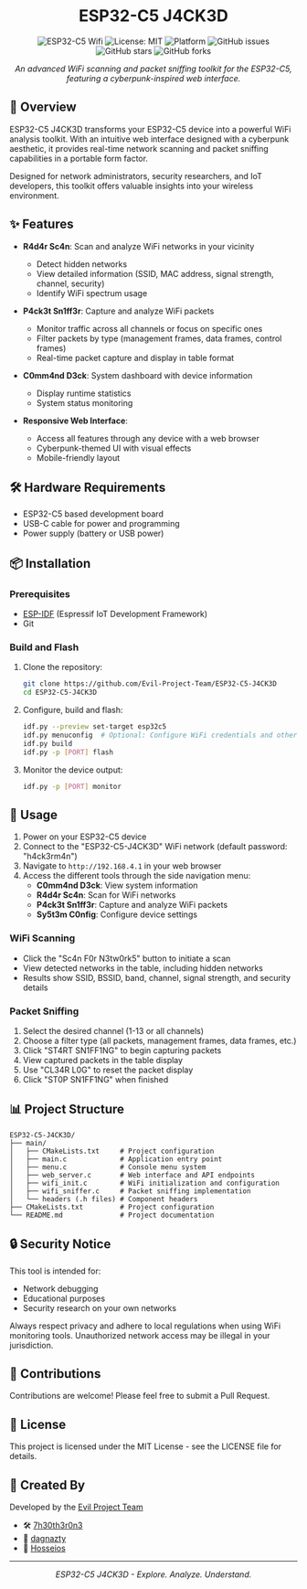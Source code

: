 <div align="center">

# ESP32-C5 J4CK3D

![ESP32-C5 Wifi](https://img.shields.io/badge/ESP32--C5-WiFi-blue.svg) ![License: MIT](https://img.shields.io/badge/License-MIT-yellow.svg) ![Platform](https://img.shields.io/badge/Platform-ESP--IDF-red.svg) ![GitHub issues](https://img.shields.io/github/issues/Evil-Project-Team/ESP32-C5-J4CK3D) ![GitHub stars](https://img.shields.io/github/stars/Evil-Project-Team/ESP32-C5-J4CK3D?style=social) ![GitHub forks](https://img.shields.io/github/forks/Evil-Project-Team/ESP32-C5-J4CK3D?style=social)

</div>

<p align="center">
  <i>An advanced WiFi scanning and packet sniffing toolkit for the ESP32-C5, featuring a cyberpunk-inspired web interface.</i>
</p>

## 📡 Overview

ESP32-C5 J4CK3D transforms your ESP32-C5 device into a powerful WiFi analysis toolkit. With an intuitive web interface designed with a cyberpunk aesthetic, it provides real-time network scanning and packet sniffing capabilities in a portable form factor.

Designed for network administrators, security researchers, and IoT developers, this toolkit offers valuable insights into your wireless environment.

## ✨ Features

- **R4d4r Sc4n**: Scan and analyze WiFi networks in your vicinity
  - Detect hidden networks
  - View detailed information (SSID, MAC address, signal strength, channel, security)
  - Identify WiFi spectrum usage
  
- **P4ck3t Sn1ff3r**: Capture and analyze WiFi packets
  - Monitor traffic across all channels or focus on specific ones
  - Filter packets by type (management frames, data frames, control frames)
  - Real-time packet capture and display in table format
  
- **C0mm4nd D3ck**: System dashboard with device information
  - Display runtime statistics
  - System status monitoring
  
- **Responsive Web Interface**:
  - Access all features through any device with a web browser
  - Cyberpunk-themed UI with visual effects
  - Mobile-friendly layout

## 🛠️ Hardware Requirements

- ESP32-C5 based development board
- USB-C cable for power and programming
- Power supply (battery or USB power)

## 📦 Installation

### Prerequisites

- [ESP-IDF](https://docs.espressif.com/projects/esp-idf/en/latest/esp32c5/get-started/index.html) (Espressif IoT Development Framework)
- Git

### Build and Flash

1. Clone the repository:
   ```bash
   git clone https://github.com/Evil-Project-Team/ESP32-C5-J4CK3D
   cd ESP32-C5-J4CK3D
   ```

2. Configure, build and flash:
   ```bash
   idf.py --preview set-target esp32c5
   idf.py menuconfig  # Optional: Configure WiFi credentials and other parameters
   idf.py build
   idf.py -p [PORT] flash
   ```

3. Monitor the device output:
   ```bash
   idf.py -p [PORT] monitor
   ```

## 🚀 Usage

1. Power on your ESP32-C5 device
2. Connect to the "ESP32-C5-J4CK3D" WiFi network (default password: "h4ck3rm4n")
3. Navigate to `http://192.168.4.1` in your web browser
4. Access the different tools through the side navigation menu:
   - **C0mm4nd D3ck**: View system information
   - **R4d4r Sc4n**: Scan for WiFi networks
   - **P4ck3t Sn1ff3r**: Capture and analyze WiFi packets
   - **Sy5t3m C0nfig**: Configure device settings

### WiFi Scanning

- Click the "Sc4n F0r N3tw0rk5" button to initiate a scan
- View detected networks in the table, including hidden networks
- Results show SSID, BSSID, band, channel, signal strength, and security details

### Packet Sniffing

1. Select the desired channel (1-13 or all channels)
2. Choose a filter type (all packets, management frames, data frames, etc.)
3. Click "ST4RT SN1FF1NG" to begin capturing packets
4. View captured packets in the table display
5. Use "CL34R L0G" to reset the packet display
6. Click "ST0P SN1FF1NG" when finished

## 📊 Project Structure

```
ESP32-C5-J4CK3D/
├── main/
│   ├── CMakeLists.txt     # Project configuration
│   ├── main.c             # Application entry point
│   ├── menu.c             # Console menu system
│   ├── web_server.c       # Web interface and API endpoints
│   ├── wifi_init.c        # WiFi initialization and configuration
│   ├── wifi_sniffer.c     # Packet sniffing implementation
│   └── headers (.h files) # Component headers
├── CMakeLists.txt         # Project configuration
└── README.md              # Project documentation
```

## 🔒 Security Notice

This tool is intended for:
- Network debugging
- Educational purposes
- Security research on your own networks

Always respect privacy and adhere to local regulations when using WiFi monitoring tools. Unauthorized network access may be illegal in your jurisdiction.

## 🤝 Contributions

Contributions are welcome! Please feel free to submit a Pull Request.

## 📜 License

This project is licensed under the MIT License - see the LICENSE file for details.

## 🔧 Created By

Developed by the [Evil Project Team](https://github.com/Evil-Project-Team)
  - 🛠 [7h30th3r0n3](https://github.com/7h30th3r0n3)  
  - 🤖 [dagnazty](https://github.com/dagnazty)  
  - 🦾 [Hosseios](https://github.com/Hosseios)

---

<p align="center">
  <i>ESP32-C5 J4CK3D - Explore. Analyze. Understand.</i>
</p> 